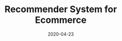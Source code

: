 ---
title: 'Recommender System for Ecommerce'
date: 2020-04-23
permalink: /project/2020/04/23/Recommender_System_for_Ecommerce
categories:
  - project
tags:
  - Recommender System
  - Ecommerce
---